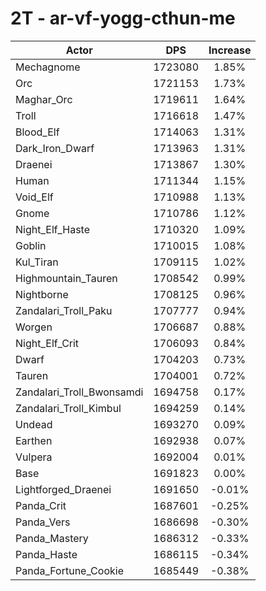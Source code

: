 # 2T - ar-vf-yogg-cthun-me
| Actor | DPS | Increase |
|---|:---:|:---:|
|Mechagnome|1723080|1.85%|
|Orc|1721153|1.73%|
|Maghar_Orc|1719611|1.64%|
|Troll|1716618|1.47%|
|Blood_Elf|1714063|1.31%|
|Dark_Iron_Dwarf|1713963|1.31%|
|Draenei|1713867|1.30%|
|Human|1711344|1.15%|
|Void_Elf|1710988|1.13%|
|Gnome|1710786|1.12%|
|Night_Elf_Haste|1710320|1.09%|
|Goblin|1710015|1.08%|
|Kul_Tiran|1709115|1.02%|
|Highmountain_Tauren|1708542|0.99%|
|Nightborne|1708125|0.96%|
|Zandalari_Troll_Paku|1707777|0.94%|
|Worgen|1706687|0.88%|
|Night_Elf_Crit|1706093|0.84%|
|Dwarf|1704203|0.73%|
|Tauren|1704001|0.72%|
|Zandalari_Troll_Bwonsamdi|1694758|0.17%|
|Zandalari_Troll_Kimbul|1694259|0.14%|
|Undead|1693270|0.09%|
|Earthen|1692938|0.07%|
|Vulpera|1692004|0.01%|
|Base|1691823|0.00%|
|Lightforged_Draenei|1691650|-0.01%|
|Panda_Crit|1687601|-0.25%|
|Panda_Vers|1686698|-0.30%|
|Panda_Mastery|1686312|-0.33%|
|Panda_Haste|1686115|-0.34%|
|Panda_Fortune_Cookie|1685449|-0.38%|
